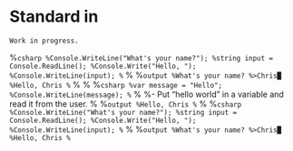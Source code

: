 # Standard in

```{warning}
Work in progress.
```

%```csharp
%Console.WriteLine("What's your name?");
%string input = Console.ReadLine();
%Console.Write("Hello, ");
%Console.WriteLine(input);
%```
%
%```output
%What's your name?
%>Chris█
%Hello, Chris
%```
%
%
%```csharp
%var message = "Hello";
%Console.WriteLine(message);
%```
%
%- Put “hello world” in a variable and read it from the user.
%
%```output
%Hello, Chris
%```
%
%```csharp
%Console.WriteLine("What's your name?");
%string input = Console.ReadLine();
%Console.Write("Hello, ");
%Console.WriteLine(input);
%```
%
%```output
%What's your name?
%>Chris█
%Hello, Chris
%```

